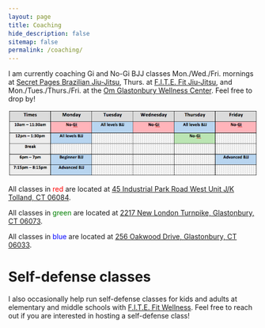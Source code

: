 ```yaml
---
layout: page
title: Coaching
hide_description: false
sitemap: false
permalink: /coaching/
---
```


I am currently coaching Gi and No-Gi BJJ classes Mon./Wed./Fri. mornings at [Secret Pages Brazilian Jiu-Jitsu](http://secretpagesbjj.com/), Thurs. at [F.I.T.E. Fit Jiu-Jitsu](https://www.joinfitefit.com/schedule), and Mon./Tues./Thurs./Fri. at the [Om Glastonbury Wellness Center](https://www.omglastonbury.com/). Feel free to drop by!

![Schedule](/assets/img/DavidSchedule.png)


<!--
| Times           | Monday        | Tuesday    |  Wednesday  | Thursday    |  Friday      |
| :----:          |    :----:     | :----:     |     :---:   |  :----:     |  :----:      |
| ----            |               |            |             |             |              |
| 10am - 11:30am  | <span style="color:red">No-Gi</span> | <span style="color:blue">All levels BJJ</span>  | <span style="color:red">No-Gi</span>    |  <span style="color:blue">All levels BJJ</span>    | <span style="color:red">No-Gi</span>   |
| 12pm - 1:30pm   | <span style="color:blue">All levels BJJ</span>  |            |             | <span style="color:green">No-Gi</span>    |              |
| Break           |               |            |             |             |              |
| 6pm - 7pm       | <span style="color:blue">Beg. BJJ</span>  |            |             |             | <span style="color:blue">Adv. BJJ</span> |
| 7:15pm - 8:15pm | <span style="color:blue">Adv. BJJ</span>  |            |             |             |              |
-->


All classes in <span style="color:red">red</span> are located at [45 Industrial Park Road West Unit J/K Tolland, CT 06084](https://www.google.com/maps/place/45+Industrial+Park+Rd+W+j+k,+Tolland,+CT+06084/@41.8616852,-72.4229091,17z/data=!3m1!4b1!4m5!3m4!1s0x89e6f426970fa11f:0xcb089c41736fdb9e!8m2!3d41.8616812!4d-72.4207151). 

All classes in <span style="color:green">green</span> are located at [2217 New London Turnpike, Glastonbury, CT 06073](https://www.google.com/maps/place/2217+New+London+Turnpike,+South+Glastonbury,+CT+06073/@41.6797233,-72.5493192,17z/data=!3m1!4b1!4m5!3m4!1s0x89e6502178a29017:0x73004f27be4aa179!8m2!3d41.6797193!4d-72.5471252).

All classes in <span style="color:blue">blue</span> are located at [256 Oakwood Drive, Glastonbury, CT 06033](https://www.google.com/maps/place/256+Oakwood+Dr,+Glastonbury,+CT+06033/@41.7108871,-72.5797422,17z/data=!3m1!4b1!4m5!3m4!1s0x89e651afa4e0da6f:0x83ee31a67a05010f!8m2!3d41.7108831!4d-72.5775482). 

<!--
![Pans](/assets/img/Pans.jpg)

{:.image-caption}
*(Left to right: Rodrigo Gabriel Silva Mariani, Jozef Chen, David Ian Monserrate, Rafael Leite Borges.)*
-->

# Self-defense classes
I also occasionally help run self-defense classes for kids and adults at elementary and middle schools with [F.I.T.E. Fit Wellness](https://www.joinfitefit.com/about). Feel free to reach out if you are interested in hosting a self-defense class!




